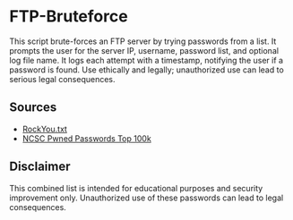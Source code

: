 # FTP-Bruteforce

This script brute-forces an FTP server by trying passwords from a list. It prompts the user for the server IP, username, password list, and optional log file name. It logs each attempt with a timestamp, notifying the user if a password is found. Use ethically and legally; unauthorized use can lead to serious legal consequences.

## Sources

- [RockYou.txt](https://github.com/brannondorsey/naive-hashcat/releases/download/data/rockyou.txt)
- [NCSC Pwned Passwords Top 100k](https://www.ncsc.gov.uk/static-assets/documents/PwnedPasswordsTop100k.txt)

## Disclaimer

This combined list is intended for educational purposes and security improvement only. Unauthorized use of these passwords can lead to legal consequences.
